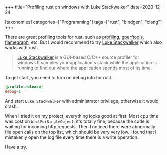 +++
title="Profiling rust on windows with Luke Stackwalker"
date=2020-12-24

[taxonomies]
categories=["Programming"]
tags=["rust", "bindgen", "clang"]
+++

There are great profiling tools for rust, such as [profiling](https://crates.io/crates/profiling), [gperftools](https://crates.io/crates/gperftools), [flamegraph](https://crates.io/crates/flamegraph), etc.  But I would recommend to try
[Luke Stackwalker](https://sourceforge.net/p/lukestackwalker) which also works with rust.

> [Luke Stackwalker](https://sourceforge.net/p/lukestackwalker) is a GUI-based C/C++ source profiler for windows.It samples your application's stack while the application is running to find out where the application spends most of its time.

 To get start, you need to turn on debug info for rust.

```toml
[profile.release]
debug=1
```

 And start `Luke Stackwalker` with administrator privilege, otherwise it would crash.

When I tried it on my project, everything looks good at first. Most cpu time was cost on `WaitForSingleObject`, it's totally fine, because the code is waiting for incoming http requests. Then I noticed there were abnormally file open calls on the top list, which should be very very low. I found that I mistakenly open the log file every time there is a write operation.

Have a try.
